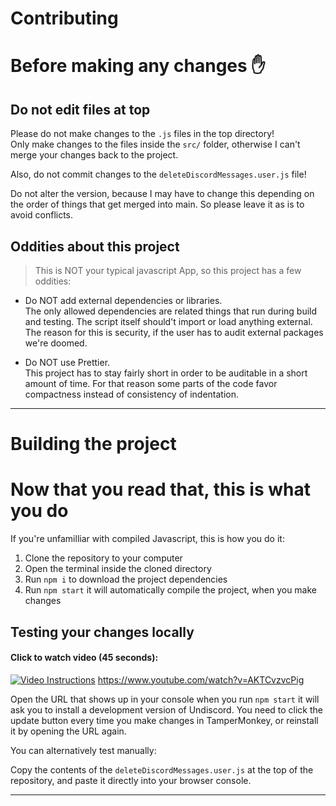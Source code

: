 # Contributing

# Before making any changes ✋
## Do not edit files at top

Please do not make changes to the `.js` files in the top directory!  
Only make changes to the files inside the `src/` folder, otherwise I can't merge your changes back to the project.

Also, do not commit changes to the `deleteDiscordMessages.user.js` file!

Do not alter the version, because I may have to change this depending on the order of things that get merged into main. So please leave it as is to avoid conflicts.

## Oddities about this project

> This is NOT your typical javascript App, so this project has a few oddities:

- Do NOT add external dependencies or libraries.  
  The only allowed dependencies are related things that run during build and testing.
  The script itself should't import or load anything external.
  The reason for this is security, if the user has to audit external packages we're doomed.

- Do NOT use Prettier.  
  This project has to stay fairly short in order to be auditable in a short amount of time.
  For that reason some parts of the code favor compactness instead of consistency of indentation.


-------------------------------------------------------------------------------

# Building the project
# Now that you read that, this is what you do

If you're unfamilliar with compiled Javascript, this is how you do it:

1. Clone the repository to your computer
2. Open the terminal inside the cloned directory
3. Run `npm i` to download the project dependencies 
4. Run `npm start` it will automatically compile the project, when you make changes

## Testing your changes locally

#### Click to watch video (45 seconds):
[![Video Instructions](https://img.youtube.com/vi/AKTCvzvcPig/0.jpg)](https://www.youtube.com/watch?v=AKTCvzvcPig)
https://www.youtube.com/watch?v=AKTCvzvcPig

Open the URL that shows up in your console when you run `npm start` it will ask you to install a development version of Undiscord.
You need to click the update button every time you make changes in TamperMonkey, or reinstall it by opening the URL again.

You can alternatively test manually:

Copy the contents of the `deleteDiscordMessages.user.js` at the top of the repository,
and paste it directly into your browser console.

----------------------------------------------------------------
